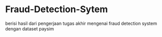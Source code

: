 # Fraud-Detection-Sytem

berisi hasil dari pengerjaan tugas akhir mengenai fraud detection system dengan dataset paysim
